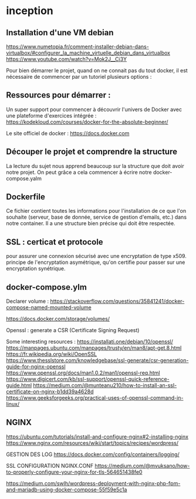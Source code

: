 # inception

## Installation d'une VM debian 
https://www.numetopia.fr/comment-installer-debian-dans-virtualbox/#configurer_la_machine_virtuelle_debian_dans_virtualbox
https://www.youtube.com/watch?v=Mok2J__Ci3Y

Pour bien démarrer le projet, quand on ne connait pas du tout docker, il est nécessaire de commencer par un tutoriel plusieurs options :

## Ressources pour démarrer : 

Un super support pour commencer à découvrir l'univers de Docker avec une plateforme d'exercices intégrée :
https://kodekloud.com/courses/docker-for-the-absolute-beginner/

Le site officiel de docker :
https://docs.docker.com

## Découper le projet et comprendre la structure

La lecture du sujet nous apprend beaucoup sur la structure que doit avoir notre projet. On peut grâce a cela commencer à écrire notre docker-compose.yalm

## Dockerfile

Ce fichier contient toutes les informations pour l'installation de ce que l'on souhaite (serveur, base de donnée, service de gestion d'emails, etc.) dans notre container. Il a une structure bien précise qui doit être respectée. 

## SSL : certicat et protocole
pour assurer une connexion sécurisé avec une encryptation de type x509. principe de l'encryptation asymétrique, qu'on certifie pour passer sur une encryptation synétrique. 

## docker-compose.ylm

Declarer volume : https://stackoverflow.com/questions/35841241/docker-compose-named-mounted-volume

https://docs.docker.com/storage/volumes/




Openssl : generate a CSR (Certificate Signing Request)

Some interesting resources : 
https://installati.one/debian/10/openssl/
https://manpages.ubuntu.com/manpages/trusty/en/man8/apt-get.8.html
https://fr.wikipedia.org/wiki/OpenSSL
https://www.thesslstore.com/knowledgebase/ssl-generate/csr-generation-guide-for-nginx-openssl
https://www.openssl.org/docs/man1.0.2/man1/openssl-req.html
https://www.digicert.com/kb/ssl-support/openssl-quick-reference-guide.html
https://medium.com/@munteanu210/how-to-install-an-ssl-certificate-on-nginx-b1dd39a4628d
https://www.geeksforgeeks.org/practical-uses-of-openssl-command-in-linux/

## NGINX

https://ubuntu.com/tutorials/install-and-configure-nginx#2-installing-nginx
https://www.nginx.com/resources/wiki/start/topics/recipes/wordpress/

GESTION DES LOG
https://docs.docker.com/config/containers/logging/

SSL CONFIGURATION NGINX.CONF
https://medium.com/@mvuksano/how-to-properly-configure-your-nginx-for-tls-564651438fe0

https://medium.com/swlh/wordpress-deployment-with-nginx-php-fpm-and-mariadb-using-docker-compose-55f59e5c1a

